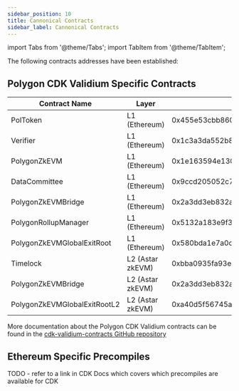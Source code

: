 ```yaml
---
sidebar_position: 10
title: Cannonical Contracts
sidebar_label: Cannonical Contracts
---
```

import Tabs from '@theme/Tabs';
import TabItem from '@theme/TabItem';

The following contracts addresses have been established:


## Polygon CDK Validium Specific Contracts
<Tabs>
<TabItem value="mainnet" label="Astar zkEVM Mainnet" default>

| Contract Name                | Layer            | Contract Address                           |
| ---------------------------- | ---------------- | ------------------------------------------ |
| PolToken                     | L1 (Ethereum)    | 0x455e53cbb86018ac2b8092fdcd39d8444affc3f6 |
| Verifier                     | L1 (Ethereum)    | 0x1c3a3da552b8662cd69538356b1e7c2e9cc1ebd8 |
| PolygonZkEVM                 | L1 (Ethereum)    | 0x1e163594e13030244dcaf4cdfc2cd0ba3206da80 |
| DataCommittee                | L1 (Ethereum)    | 0x9ccd205052c732ac1df2cf7bf8aacc0e371ee0b0 |
| PolygonZkEVMBridge           | L1 (Ethereum)    | 0x2a3dd3eb832af982ec71669e178424b10dca2ede |
| PolygonRollupManager         | L1 (Ethereum)    | 0x5132a183e9f3cb7c848b0aac5ae0c4f0491b7ab2 |
| PolygonZkEVMGlobalExitRoot   | L1 (Ethereum)    | 0x580bda1e7a0cfae92fa7f6c20a3794f169ce3cfb |
| Timelock                     | L2 (Astar zkEVM) | 0xbba0935fa93eb23de7990b47f0d96a8f75766d13 |
| PolygonZkEVMBridge           | L2 (Astar zkEVM) | 0x2a3dd3eb832af982ec71669e178424b10dca2ede |
| PolygonZkEVMGlobalExitRootL2 | L2 (Astar zkEVM) | 0xa40d5f56745a118d0906a34e69aec8c0db1cb8fa |
</TabItem>
<TabItem value="testnet" label="zKatana Testnet">
</TabItem>
</Tabs>

More documentation about the Polygon CDK Validium contracts can be found in the [cdk-validium-contracts GitHub repository](https://github.com/0xPolygon/cdk-validium-contracts)

## Ethereum Specific Precompiles

TODO - refer to a link in CDK Docs which covers which precompiles are available for CDK

